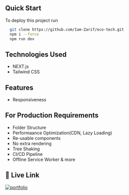 
## Quick Start

To deploy this project run

```bash
  git clone https://github.com/Iam-Zarif/eco-tech.git
  npm i --force
  npm run dev
```


## Technologies Used

 - NEXT.js
 - Tailwind CSS

 ## Features

 - Responsiveness

 ## For Production Requirements

 - Folder Structure
 - Performaance Optimization(CDN, Lazy Loading)
 - Re-usable components
 - No extra rendering
 - Tree Shaking
 - CI/CD Pipeline
 - Offline Service Worker & more


## 🔗 Live Link
[![portfolio](https://i.ibb.co.com/TRz2SXR/click-Here.png)](https://phenomenal-pastelito-60d5ba.netlify.app)


